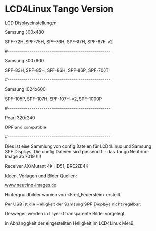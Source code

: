 # LCD4Linux Tango Version

LCD Displayeinstellungen

Samsung 800x480

SPF-72H, SPF-75H, SPF-76H, SPF-87H, SPF-87H-v2

#----------------------------------------------------

Samsung 800x600

SPF-83H, SPF-85H, SPF-86H, SPF-86P, SPF-700T 

#----------------------------------------------------

Samsung 1024x600

SPF-105P, SPF-107H, SPF-107H-v2, SPF-1000P

#----------------------------------------------------

Pearl 320x240

DPF and compatible

#----------------------------------------------------

Dies ist eine Sammlung von config Dateien für LCD4Linux und Samsung SPF Displays.
Die config Dateien sind passend für das Tango Neutrino-Image ab 2019 !!!!

Receiver AX/Mutant 4K HD51, BRE2ZE4K

Ideen, Vorlagen und Bilder Quellen:

www.neutrino-images.de

Hintergrundbilder wurden von <Fred_Feuerstein> erstellt.

Per USB ist die Helligkeit der Samsung SPF Displays nicht regelbar.

Deswegen werden in Layer 0 transparente Bilder vorgelegt,

in Abhängigkeit der eingestellten Helligkeit im LCD4Linux Menü.


